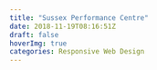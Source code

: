 ```yaml
---
title: "Sussex Performance Centre"
date: 2018-11-19T08:16:51Z
draft: false
hoverImg: true
categories: Responsive Web Design
---
```

